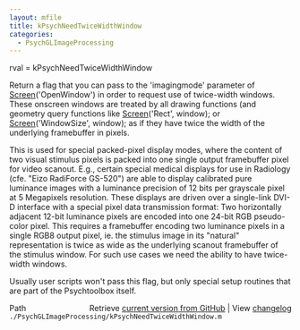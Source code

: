 ```yaml
---
layout: mfile
title: kPsychNeedTwiceWidthWindow
categories:
  - PsychGLImageProcessing
---
```


rval = kPsychNeedTwiceWidthWindow

Return a flag that you can pass to the 'imagingmode' parameter of
[Screen](/docs/Screen)\('OpenWindow'\) in order to request use of twice\-width windows.
These onscreen windows are treated by all drawing functions \(and geometry
query functions like [Screen](/docs/Screen)\('Rect', window\); or [Screen](/docs/Screen)\('WindowSize',
window\); as if they have twice the width of the underlying framebuffer in
pixels.

This is used for special packed\-pixel display modes, where the content of
two visual stimulus pixels is packed into one single output framebuffer
pixel for video scanout. E.g., certain special medical displays for use
in Radiology \(cfe. "Eizo RadiForce GS\-520"\) are able to display
calibrated pure luminance images with a luminance precision of 12 bits
per grayscale pixel at 5 Megapixels resolution. These displays are driven
over a single\-link DVI\-D interface with a special pixel data transmission
format: Two horizontally adjacent 12\-bit luminance pixels are encoded
into one 24\-bit RGB pseudo\-color pixel. This requires a framebuffer
encoding two luminance pixels in a single RGB8 output pixel, ie. the
stimulus image in its "natural" representation is twice as wide as the
underlying scanout framebuffer of the stimulus window. For such use cases
we need the ability to have twice\-width windows.

Usually user scripts won't pass this flag, but only special setup
routines that are part of the Psychtoolbox itself.



<div class="code_header" style="text-align:right;">
  <span style="float:left;">Path&nbsp;&nbsp;</span> <span class="counter">Retrieve <a href=
  "https://raw.github.com/Psychtoolbox-3/Psychtoolbox-3/beta/./PsychGLImageProcessing/kPsychNeedTwiceWidthWindow.m">current version from GitHub</a> | View <a href=
  "https://github.com/Psychtoolbox-3/Psychtoolbox-3/commits/beta/./PsychGLImageProcessing/kPsychNeedTwiceWidthWindow.m">changelog</a></span>
</div>
<div class="code">
  <code>./PsychGLImageProcessing/kPsychNeedTwiceWidthWindow.m</code>
</div>
